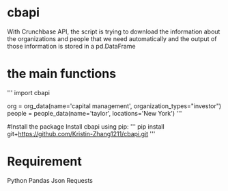# cbapi
With Crunchbase API, the script is trying to download the information about the organizations and people that we need automatically and the output of those information is stored in a pd.DataFrame

# the main functions
'''
import cbapi

org = org_data(name='capital management', organization_types="investor")
people = people_data(name='taylor', locations='New York')
'''

#Install the package
Install cbapi using pip:
'''
pip install git+https://github.com/Kristin-Zhang1211/cbapi.git
'''

# Requirement
Python
Pandas
Json
Requests
